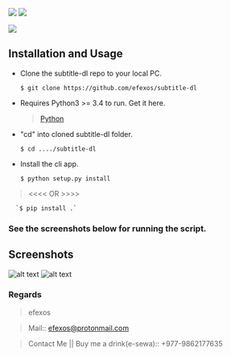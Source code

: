 ![](https://img.shields.io/badge/efexos-subtitle--dl-brightgreen)
![](https://img.shields.io/badge/version-1.0.1-purple)

![](https://img.shields.io/badge/-Python-blueviolet)

## Installation and Usage
   - Clone the subtitle-dl repo to your local PC.
      
      `$ git clone https://github.com/efexos/subtitle-dl`

   - Requires Python3 >= 3.4 to run. Get it here.
      > [Python](https://www.python.org/downloads/)

   - "cd" into cloned subtitle-dl folder.

      `$ cd ..../subtitle-dl`

   - Install the cli app.

      `$ python setup.py install`
   
   >  <<<< OR >>>>

      `$ pip install .`

### See the screenshots below for running the script.

## Screenshots
![alt text](https://github.com/efexos/subtitle-dl/blob/master/screenshots/sc_1.png?raw=true)
![alt text](https://github.com/efexos/subtitle-dl/blob/master/screenshots/sc_2.png?raw=true)

### Regards
   > efexos

   > Mail:: efexos@protonmail.com

   > Contact Me || Buy me a drink(e-sewa):: +977-9862177635 
